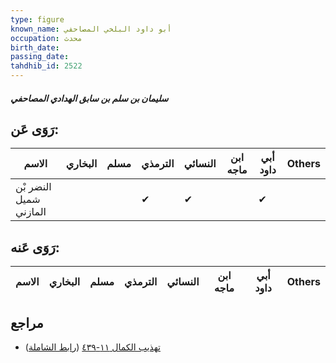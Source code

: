 ```yaml
---
type: figure
known_name: أبو داود البلخي المصاحفي
occupation: محدث
birth_date:
passing_date:
tahdhib_id: 2522
---
```

##### سليمان بن سلم بن سابق الهدادي المصاحفي

## رَوَى عَن:
| الاسم                  | البخاري | مسلم | الترمذي | النسائي | ابن ماجه | أبي داود | Others |
| ---------------------- | ------- | ---- | ------- | ------- | -------- | -------- | ------ |
| النضر بْن شميل المازني |         |      | ✔       | ✔       |          | ✔        |        |
## رَوَى عَنه:
| الاسم | البخاري | مسلم | الترمذي | النسائي | ابن ماجه | أبي داود | Others |
| ----- | ------- | ---- | ------- | ------- | -------- | -------- | ------ |
## مراجع
- [تهذيب الكمال ١١-٤٣٩](obsidian://open?vault=Tahdhib-al-Kamal&file=Figures/٢٥٢٢-سليمان%20بن%20سلم%20بن%20سابق%20الهدادي%20المصاحفي) ([رابط الشاملة](https://shamela.ws/book/3722/5759))
